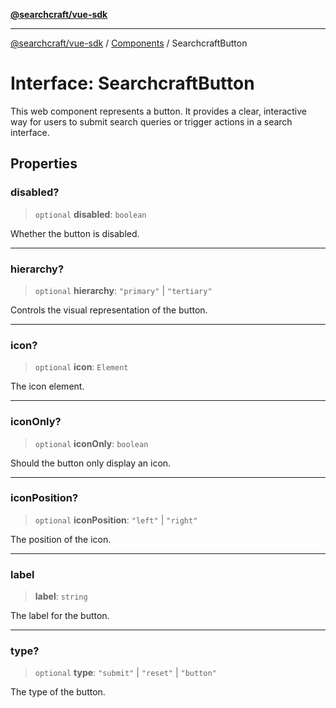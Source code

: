 [**@searchcraft/vue-sdk**](/reference/sdk/js-vue/README.md)

***

[@searchcraft/vue-sdk](/reference/sdk/js-vue/globals.md) / [Components](/reference/sdk/js-vue/namespaces/Components/README.md) / SearchcraftButton

# Interface: SearchcraftButton

This web component represents a button.
It provides a clear, interactive way for users to submit search queries or trigger actions in a search interface.

## Properties

### disabled?

> `optional` **disabled**: `boolean`

Whether the button is disabled.

***

### hierarchy?

> `optional` **hierarchy**: `"primary"` \| `"tertiary"`

Controls the visual representation of the button.

***

### icon?

> `optional` **icon**: `Element`

The icon element.

***

### iconOnly?

> `optional` **iconOnly**: `boolean`

Should the button only display an icon.

***

### iconPosition?

> `optional` **iconPosition**: `"left"` \| `"right"`

The position of the icon.

***

### label

> **label**: `string`

The label for the button.

***

### type?

> `optional` **type**: `"submit"` \| `"reset"` \| `"button"`

The type of the button.
